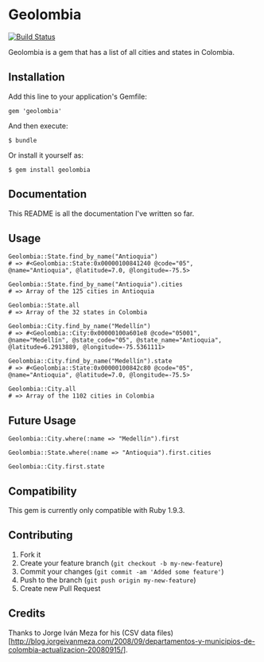 # Geolombia

[![Build Status](https://secure.travis-ci.org/andmej/geolombia.png?branch=master)](http://travis-ci.org/andmej/geolombia)

Geolombia is a gem that has a list of all cities and states in Colombia.

## Installation

Add this line to your application's Gemfile:

    gem 'geolombia'

And then execute:

    $ bundle

Or install it yourself as:

    $ gem install geolombia
    
## Documentation

This README is all the documentation I've written so far.

## Usage

    Geolombia::State.find_by_name("Antioquia")
    # => #<Geolombia::State:0x00000100841240 @code="05", @name="Antioquia", @latitude=7.0, @longitude=-75.5>
    
    Geolombia::State.find_by_name("Antioquia").cities
    # => Array of the 125 cities in Antioquia
    
    Geolombia::State.all
    # => Array of the 32 states in Colombia
    
    Geolombia::City.find_by_name("Medellín")
    # => #<Geolombia::City:0x00000100a601e8 @code="05001", @name="Medellín", @state_code="05", @state_name="Antioquia", @latitude=6.2913889, @longitude=-75.5361111>

    Geolombia::City.find_by_name("Medellín").state
    # => #<Geolombia::State:0x00000100842c80 @code="05", @name="Antioquia", @latitude=7.0, @longitude=-75.5> 
    
    Geolombia::City.all
    # => Array of the 1102 cities in Colombia

## Future Usage

    Geolombia::City.where(:name => "Medellín").first

    Geolombia::State.where(:name => "Antioquia").first.cities

    Geolombia::City.first.state

## Compatibility

This gem is currently only compatible with Ruby 1.9.3.

## Contributing

1. Fork it
2. Create your feature branch (`git checkout -b my-new-feature`)
3. Commit your changes (`git commit -am 'Added some feature'`)
4. Push to the branch (`git push origin my-new-feature`)
5. Create new Pull Request

## Credits

Thanks to Jorge Iván Meza for his (CSV data files)[http://blog.jorgeivanmeza.com/2008/09/departamentos-y-municipios-de-colombia-actualizacion-20080915/].